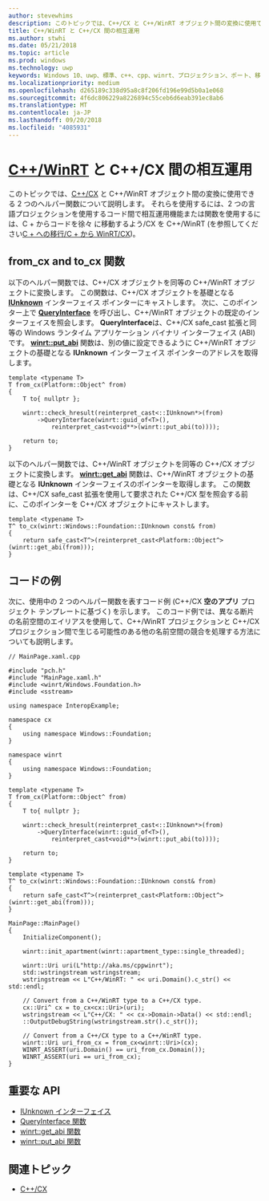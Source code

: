 ```yaml
---
author: stevewhims
description: このトピックでは、C++/CX と C++/WinRT オブジェクト間の変換に使用できる 2 つのヘルパー関数について説明します。
title: C++/WinRT と C++/CX 間の相互運用
ms.author: stwhi
ms.date: 05/21/2018
ms.topic: article
ms.prod: windows
ms.technology: uwp
keywords: Windows 10、uwp、標準、c++、cpp、winrt、プロジェクション、ポート、移行、相互運用、C++/CX
ms.localizationpriority: medium
ms.openlocfilehash: d265189c338d95a8c8f206fd196e99d5b0a1e068
ms.sourcegitcommit: 4f6dc806229a8226894c55ceb6d6eab391ec8ab6
ms.translationtype: MT
ms.contentlocale: ja-JP
ms.lasthandoff: 09/20/2018
ms.locfileid: "4085931"
---
```

# <a name="interop-between-cwinrtwindowsuwpcpp-and-winrt-apisintro-to-using-cpp-with-winrt-and-ccx"></a>[C++/WinRT](/windows/uwp/cpp-and-winrt-apis/intro-to-using-cpp-with-winrt) と C++/CX 間の相互運用
このトピックでは、[C++/CX](/cpp/cppcx/visual-c-language-reference-c-cx?branch=live) と C++/WinRT オブジェクト間の変換に使用できる 2 つのヘルパー関数について説明します。 それらを使用するには、2 つの言語プロジェクションを使用するコード間で相互運用機能または関数を使用するには、C + からコードを徐々 に移動するよう/CX を C++/WinRT (を参照してください[C + への移行/C + から WinRT/CX](move-to-winrt-from-cx.md))。

## <a name="fromcx-and-tocx-functions"></a>from_cx and to_cx 関数
以下のヘルパー関数では、C++/CX オブジェクトを同等の C++/WinRT オブジェクトに変換します。 この関数は、C++/CX オブジェクトを基礎となる [**IUnknown**](https://msdn.microsoft.com/library/windows/desktop/ms680509) インターフェイス ポインターにキャストします。 次に、このポインター上で [**QueryInterface**](https://msdn.microsoft.com/library/windows/desktop/ms682521) を呼び出し、C++/WinRT オブジェクトの既定のインターフェイスを照会します。 **QueryInterface**は、C++/CX safe_cast 拡張と同等の Windows ランタイム アプリケーション バイナリ インターフェイス (ABI) です。 [**winrt::put_abi**](/uwp/cpp-ref-for-winrt/put-abi) 関数は、別の値に設定できるように C++/WinRT オブジェクトの基礎となる **IUnknown** インターフェイス ポインターのアドレスを取得します。

```cppwinrt
template <typename T>
T from_cx(Platform::Object^ from)
{
    T to{ nullptr };

    winrt::check_hresult(reinterpret_cast<::IUnknown*>(from)
        ->QueryInterface(winrt::guid_of<T>(),
            reinterpret_cast<void**>(winrt::put_abi(to))));

    return to;
}
```

以下のヘルパー関数では、C++/WinRT オブジェクトを同等の C++/CX オブジェクトに変換します。 [**winrt::get_abi**](/uwp/cpp-ref-for-winrt/get-abi) 関数は、C++/WinRT オブジェクトの基礎となる **IUnknown** インターフェイスのポインターを取得します。 この関数は、C++/CX safe_cast 拡張を使用して要求された C++/CX 型を照会する前に、このポインターを C++/CX オブジェクトにキャストします。

```cppwinrt
template <typename T>
T^ to_cx(winrt::Windows::Foundation::IUnknown const& from)
{
    return safe_cast<T^>(reinterpret_cast<Platform::Object^>(winrt::get_abi(from)));
}
```

## <a name="code-example"></a>コードの例
次に、使用中の 2 つのヘルパー関数を表すコード例 (C++/CX **空のアプリ** プロジェクト テンプレートに基づく) を示します。 このコード例では、異なる断片の名前空間のエイリアスを使用して、C++/WinRT プロジェクションと C++/CX プロジェクション間で生じる可能性のある他の名前空間の競合を処理する方法についても説明します。

```cppwinrt
// MainPage.xaml.cpp

#include "pch.h"
#include "MainPage.xaml.h"
#include <winrt/Windows.Foundation.h>
#include <sstream>

using namespace InteropExample;

namespace cx
{
    using namespace Windows::Foundation;
}

namespace winrt
{
    using namespace Windows::Foundation;
}

template <typename T>
T from_cx(Platform::Object^ from)
{
    T to{ nullptr };

    winrt::check_hresult(reinterpret_cast<::IUnknown*>(from)
        ->QueryInterface(winrt::guid_of<T>(),
            reinterpret_cast<void**>(winrt::put_abi(to))));

    return to;
}

template <typename T>
T^ to_cx(winrt::Windows::Foundation::IUnknown const& from)
{
    return safe_cast<T^>(reinterpret_cast<Platform::Object^>(winrt::get_abi(from)));
}

MainPage::MainPage()
{
    InitializeComponent();

    winrt::init_apartment(winrt::apartment_type::single_threaded);

    winrt::Uri uri(L"http://aka.ms/cppwinrt");
    std::wstringstream wstringstream;
    wstringstream << L"C++/WinRT: " << uri.Domain().c_str() << std::endl;

    // Convert from a C++/WinRT type to a C++/CX type.
    cx::Uri^ cx = to_cx<cx::Uri>(uri);
    wstringstream << L"C++/CX: " << cx->Domain->Data() << std::endl;
    ::OutputDebugString(wstringstream.str().c_str());

    // Convert from a C++/CX type to a C++/WinRT type.
    winrt::Uri uri_from_cx = from_cx<winrt::Uri>(cx);
    WINRT_ASSERT(uri.Domain() == uri_from_cx.Domain());
    WINRT_ASSERT(uri == uri_from_cx);
}
```

## <a name="important-apis"></a>重要な API
* [IUnknown インターフェイス](https://msdn.microsoft.com/library/windows/desktop/ms680509)
* [QueryInterface 関数](https://msdn.microsoft.com/library/windows/desktop/ms682521)
* [winrt::get_abi 関数](/uwp/cpp-ref-for-winrt/get-abi)
* [winrt::put_abi 関数](/uwp/cpp-ref-for-winrt/put-abi)

## <a name="related-topics"></a>関連トピック
* [C++/CX](/cpp/cppcx/visual-c-language-reference-c-cx)
